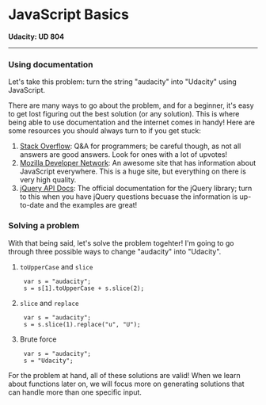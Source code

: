 # JavaScript Basics

**Udacity: UD 804**

---

### Using documentation

Let's take this problem: turn the string "audacity" into "Udacity" using JavaScript.

There are many ways to go about the problem, and for a beginner, it's easy to get lost figuring out the best solution (or any solution). This is where being able to use documentation and the internet comes in handy! Here are some resources you should always turn to if you get stuck:

1. [Stack Overflow](http://stackoverflow.com): Q&A for programmers; be careful though, as not all answers are good answers. Look for ones with a lot of upvotes!
2. [Mozilla Developer Network](https://developer.mozilla.org/en-US/): An awesome site that has information about JavaScript everywhere. This is a huge site, but everything on there is very high quality.
3. [jQuery API Docs](http://api.jquery.com): The official documentation for the jQuery library; turn to this when you have jQuery questions becuase the information is up-to-date and the examples are great!

### Solving a problem

With that being said, let's solve the problem togehter! I'm going to go through three possible ways to change "audacity" into "Udacity".

1. `toUpperCase` and `slice`

        var s = "audacity";
        s = s[1].toUpperCase + s.slice(2);

2. `slice` and `replace`

        var s = "audacity";
        s = s.slice(1).replace("u", "U");
        
3. Brute force

        var s = "audacity";
        s = "Udacity";
        
For the problem at hand, all of these solutions are valid! When we learn about functions later on, we will focus more on generating solutions that can handle more than one specific input.